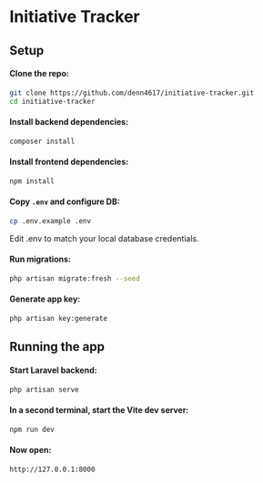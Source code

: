 # Initiative Tracker

## Setup

#### Clone the repo:

```bash
git clone https://github.com/denn4617/initiative-tracker.git
cd initiative-tracker
```

#### Install backend dependencies:

```bash
composer install
```

#### Install frontend dependencies:

```bash
npm install
```

#### Copy `.env` and configure DB:

```bash
cp .env.example .env
```

Edit .env to match your local database credentials.

#### Run migrations:

```bash
php artisan migrate:fresh --seed
```

#### Generate app key:

```bash
php artisan key:generate
```

## Running the app

#### Start Laravel backend:

```bash
php artisan serve
```

#### In a second terminal, start the Vite dev server:

```bash
npm run dev
```

#### Now open:

```bash
http://127.0.0.1:8000
```
